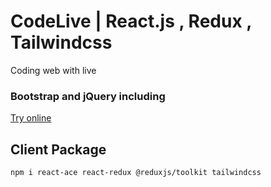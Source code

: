 # CodeLive | React.js , Redux , Tailwindcss
Coding web with live 
### Bootstrap and jQuery including


[Try online](https://2y3ht.csb.app/) 

## Client Package
```nodejs
npm i react-ace react-redux @reduxjs/toolkit tailwindcss 
```
